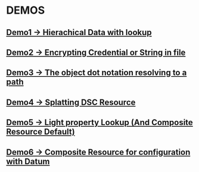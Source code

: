 # DEMOS

## [Demo1 -> Hierachical Data with lookup](./demo1/)

## [Demo2 -> Encrypting Credential or String in file](./demo2/)

## [Demo3 -> The object dot notation resolving to a path](./demo3/)

## [Demo4 -> Splatting DSC Resource](./demo4/)

## [Demo5 -> Light property Lookup (And Composite Resource Default)](./demo5/)

## [Demo6 -> Composite Resource for configuration with Datum](./demo6/)
